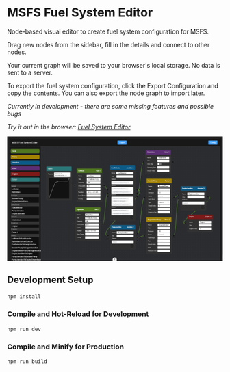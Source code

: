 # MSFS Fuel System Editor

Node-based visual editor to create fuel system configuration for MSFS.

Drag new nodes from the sidebar, fill in the details and connect to other nodes.

Your current graph will be saved to your browser's local storage. No data is sent to a server. 

To export the fuel system configuration, click the Export Configuration and copy the contents. You can also export the node graph to import later. 

*Currently in development - there are some missing features and possible bugs*

*Try it out in the browser: [Fuel System Editor](https://sal1800.github.io/MSFS_Fuel_System_Editor/)*

![screenshot](documentation/preview_screenshot.png)




## Development Setup

```sh
npm install
```

### Compile and Hot-Reload for Development

```sh
npm run dev
```

### Compile and Minify for Production

```sh
npm run build
```
